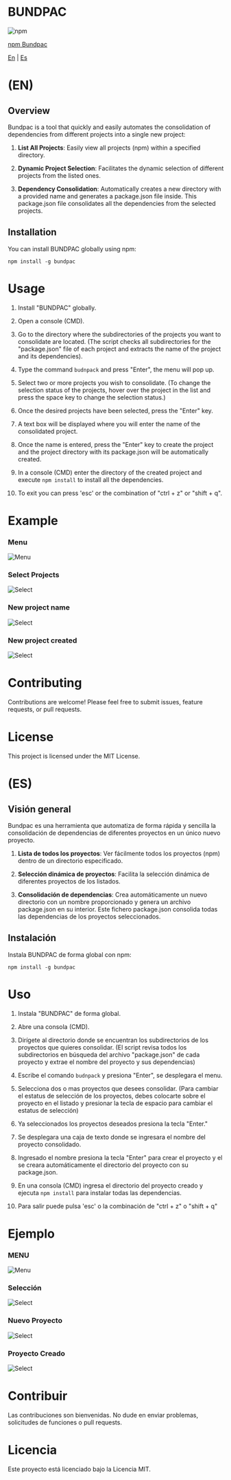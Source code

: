 # BUNDPAC
![npm](https://img.shields.io/badge/npm-CB3837?style=for-the-badge&logo=npm&logoColor=white) 


<a href="https://www.npmjs.com/package/bundpac" title="Go to Bundpac npm">npm Bundpac</a>


[En](#overview) | [Es](#es)

# (EN)
## Overview

Bundpac is a tool that quickly and easily automates the consolidation of dependencies from different projects into a single new project:

1. **List All Projects**: Easily view all projects (npm) within a specified directory.

2. **Dynamic Project Selection**: Facilitates the dynamic selection of different projects from the listed ones.

3. **Dependency Consolidation**: Automatically creates a new directory with a provided name and generates a package.json file inside. This package.json file consolidates all the dependencies from the selected projects.

## Installation

You can install BUNDPAC globally using npm:

``
npm install -g bundpac
``

# Usage

1. Install "BUNDPAC" globally.

2. Open a console (CMD).

3. Go to the directory where the subdirectories of the projects you want to consolidate are located. (The script checks all subdirectories for the "package.json" file of each project and extracts the name of the project and its dependencies). 

4. Type the command `budnpack` and press "Enter", the menu will pop up.

5. Select two or more projects you wish to consolidate. (To change the selection status of the projects, hover over the project in the list and press the space key to change the selection status.)

6. Once the desired projects have been selected, press the "Enter" key.

7. A text box will be displayed where you will enter the name of the consolidated project.

8. Once the name is entered, press the "Enter" key to create the project and the project directory with its package.json will be automatically created.

9. In a console (CMD) enter the directory of the created project and execute `npm install` to install all the dependencies.

10. To exit you can press 'esc' or the combination of "ctrl + z" or "shift + q".

# Example

### Menu
![Menu](./img/bp_menu.png)

### Select Projects
![Select](./img/bp_select.png)

### New project name
![Select](./img/bp_type.png)

### New project created
![Select](./img/bp_created.png)

# Contributing
Contributions are welcome! Please feel free to submit issues, feature requests, or pull requests.

# License
This project is licensed under the MIT License.



# (ES) 
## Visión general
Bundpac es una herramienta que automatiza de forma rápida y sencilla la consolidación de dependencias de diferentes proyectos en un único nuevo proyecto.

1. **Lista de todos los proyectos**: Ver fácilmente todos los proyectos (npm) dentro de un directorio especificado.

2. **Selección dinámica de proyectos**: Facilita la selección dinámica de diferentes proyectos de los listados.

3. **Consolidación de dependencias**: Crea automáticamente un nuevo directorio con un nombre proporcionado y genera un archivo package.json en su interior. Este fichero package.json consolida todas las dependencias de los proyectos seleccionados.

## Instalación

Instala BUNDPAC de forma global con npm:

``
npm install -g bundpac
``

# Uso
1. Instala "BUNDPAC" de forma global.

2. Abre una consola (CMD).

3. Dirígete al directorio donde se encuentran los subdirectorios de los proyectos que quieres consolidar. (El script revisa todos los subdirectorios en búsqueda del archivo "package.json" de cada proyecto y extrae el nombre del proyecto y sus dependencias) 

4. Escribe el comando `budnpack` y presiona "Enter", se desplegara el menu.

5. Selecciona dos o mas proyectos que desees consolidar. (Para cambiar el estatus de selección de los proyectos, debes colocarte sobre el proyecto en el listado y presionar la tecla de espacio para cambiar el estatus de selección)

6. Ya seleccionados los proyectos deseados presiona la tecla "Enter."

7. Se desplegara una caja de texto donde se ingresara el nombre del proyecto consolidado.

8. Ingresado el nombre presiona la tecla "Enter" para crear el proyecto y el se creara automáticamente el directorio del proyecto con su package.json.

9. En una consola (CMD) ingresa el directorio del proyecto creado y ejecuta `npm install` para instalar todas las dependencias.

10. Para salir puede pulsa 'esc' o la combinación de "ctrl + z" o "shift + q"

# Ejemplo

### MENU
![Menu](./img/bp_menu.png)

### Selección
![Select](./img/bp_select.png)

### Nuevo Proyecto
![Select](./img/bp_type.png)

### Proyecto Creado
![Select](./img/bp_created.png)

# Contribuir
Las contribuciones son bienvenidas. No dude en enviar problemas, solicitudes de funciones o pull requests.

# Licencia
Este proyecto está licenciado bajo la Licencia MIT.